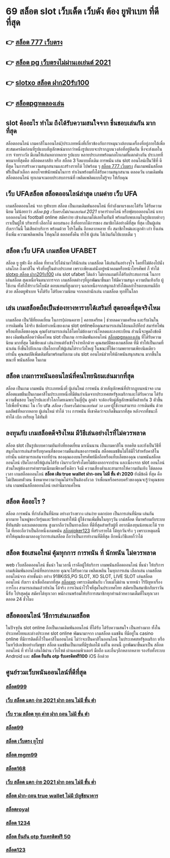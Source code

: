 # 69 สล็อต  slot  เว็บเด็ด เว็บดัง ต้อง  ยูฟ่าเบท ที่ดีที่สุด

## 👉 [สล็อต 777 เว็บตรง](https://m.gamblerape.com/login?action=register)
## 👉 [สล็อต pg เว็บตรงไม่ผ่านเอเย่นต์ 2021](https://www.gamblerape.com/demogame/)
## 👉 [slotxo สล็อต ฝาก20รับ100](https://m.gamblerape.com/login?action=register)
## 👉 [สล็อตpgทดลองเล่น](https://m.gamblerape.com/login?action=login)

##  slot  คืออะไร ทำไม ถึงได้รับความสนใจจาก ชื่นชอบเล่นกัน มากที่สุด 

 สล็อตออนไลน์ เกมคาสิโนออนไลน์}ประเภทหนึ่งที่เกี่ยวข้องกับการหมุนวงล้อบนเครื่องที่อยู่ภายใต้เพื่อสะสมเครดิตก่อนที่รูปแบบสัญลักษณ์มากกว่าหนึ่งรูปแบบจะปรากฏบนวงล้อที่อยู่ติดกัน ซึ่งจะส่งผลในการ จ่ายรางวัล มีเกมให้เล่นหลากหลาย รูปแบบ  หลายประเภทพร้อมกลไกเกมที่แตกต่างกัน ประเภทที่พบมากที่สุดคือ สล็อตคลาสสิก หรือ สล็อต 3 รีลแบบดั้งเดิม  การพนัน  เล่น slot ออนไลน์เป็นวิธีที่ ดีที่สุด ในการสร้างความสนุกสนานและสร้างรายได้ ไปพร้อม ๆ [สล็อต 777 เว็บตรง](https://www.gamblerape.com/demogame/) กันเกมพนันสล็อต ฟรีเป็นตัวเลือก ตอบโจทษ์นักพนันในการ ทำเงินพร้อมทั้งได้รับความสนุกสนาน ตลอดวัน เกมเดิมพันสล็อตออนไลน์ ทุกเกมจะมอบประสบการณ์ที่ เพลิดเพลิดแบบไม่รู้จบ ให้กับคุณ


## เว็บ UFAสล็อต   สล็อตออนไลน์ล่าสุด เกมค่าย เว็บ UFA

เกมสล็อตออนไลน์ จาก ยูฟ่าเบท สล็อต  เป็นเกมเดิมพันออนไลน์ ที่กำลังมาแรงและได้รับ ได้รับความนิยม ไม่น้อยกว่า *สล็อต pg เว็บตรงไม่ผ่านเอเย่นต์ 2021*  บาคาร่าออไลน์ หรือฟุตบอลออนไลน์ แทงบอลออนไลน์ football online  สมัครง่าย เข้าเล่นเกมได้เลยในทันที พร้อมกับพบเกมในรูปแบบต่างๆ  เราเป็นผู้ให้ บริหารที่ เลือกได้ ตอบสนอง  สิ่งที่อยากได้การของ สมาชิกได้อย่างดีที่สุด ที่สุด  เป็นผู้เล่น กับเราวันนี้  ไม่เสียค่าบริการ พร้อมด้วย โปรโมชั่น อีกหลากหลาย  ทั้ง สมาชิกใหม่และลูกค้า เก่า ยิ่งเล่นยิ่งเพิ่ม ความเพลิดเพลิน ให้คุณได้ ตลอดทั้งคืน ทำให้ ผู้เล่น  ได้เงินกันไปแบบเต็ม ๆ


## สล็อต เว็บ UFA  เกมสล็อต  UFABET

สล็อต ยู ยูฟ่า คือ สล็อต ที่ทางเว็ปได้นำมาให้นักเล่น เกมสล็อต ได้เล่นกันอย่างจุใจ โดยที่ไม่ต้องไปนั่งเล่นไกล ถึงคาสิโน จริงที่อยู่ในต่างประเทศ เพราะเพียงแค่นั่งอยู่หน้าคอมหรือหน้าโทรศัพท์ ก็ ทำได้ [slotxo สล็อต ฝาก20รับ100](https://m.gamblerape.com/login?action=login) เล่น slot ufabet  ได้แล้ว  ไม่ยากแถมยังได้รับประสบการณ์ ในการเล่นสล็อต สุดเหนือจินตนาการจาก เกมสล็อตต่างๆที่ถูกพัฒนาขึ้นมา ให้มีความสนุก ความบันเทิงกับ ผู้ใช้งาน   ทั้งยังให้รางวัลโบนัส ตอบแทนที่สูงมากๆ นอกเหนือจากสนุกแล้วยังได้ผลกำไรตอบแทนดีอีกด้วย สล็อตยูฟ่าเบท  จึงได้รับ ได้รับความนิยม จากเหล่านักเล่น  เกมสล็อต ทุกที่ในโลก


## เล่น เกมสล็อตถือเป็นช่องทางหารายได้เสริมที่ สุดยอดที่สุดจริงไหม

เกมสล็อต เป็นวิธีที่ยอดเยี่ยม ในการ{ผ่อนคลาย | คลายเครียด | ช่วยลดความเครียด และรับเงินใน การเดิมพัน ได้จริง ข้อดีอย่างหนึ่งของเกม slot onlineคือคุณสามารถเล่นได้บนแล็ปท็อป สมาร์ทโฟน หรือแท็บเล็ตของคุณ คุณยังสามารถเล่นได้โดยไม่ต้องดาวน์โหลดและลงทะเบียน ส่วนนี้จะพูดถึงข้อดีของ เดิมพันสล็อตว่าดีแค่ไหน  slot เป็นเกม  การเดิมพันออนไลน์ [สล็อตpgทดลองเล่น](https://m.gamblerape.com/login?action=register) ที่ได้รับความนิยม มากที่สุด ไม่เพียงแต่ เล่นง่ายแต่ยังเข้าใจง่ายอีกด้วย คุณสมบัติของเกมสล็อต ที่มี ทำให้เป็นเกมที่น่าเล่น ยิ่งขึ้นไปอีกเกม เปิดโอกาสให้ผู้เล่นได้รางวัลใหญ่ ในขณะที่ใช้ความพยายามเพียงนิดเดียว เท่านั้น คุณสมบัติเพิ่มเติมที่มาพร้อมกับเกม เล่น slot ออนไลน์ช่วยให้นักพนันสนุกสนาน มากขึ้นในขณะที่ พนันสล็อต ในเกม


## สล็อต  เกมการพนันออนไลน์ที่คนไทยนิยมเล่นมากที่สุด

สล็อต เป็นเกม เกมพนัน ประเภทหนึ่งที่ ผู้เล่นใหม่   การพนัน ด้วยสัญลักษณ์ที่ปรากฏบนหน้าจอ  เกมสล็อตแมชชีนเป็นเกมคาสิโนประเภทหนึ่งที่มีต้นกำเนิดจากประเทศสหรัฐอเมริกาและได้รับความ ได้รับความชื่นชอบ ในยุโรปและทั่วโลกโดยเฉพาะในญี่ปุ่น ลูกค้า จะต้องจับคู่สัญลักษณ์ที่คล้ายกัน 3 ตัวขึ้นไปเพื่อที่จะชนะ ใน เว็บ  ufa  *สล็อต เว็บตรงไม่ผ่านเอเย่นต์ วอ เลท* ผู้ใช้งานสามารถ  การเดิมพัน ด้วยผลลัพธ์ที่หลากหลาย  ผู้เล่นใหม่  ทำได้ วาง  การพนัน ที่เขาคิดว่าจะเกิดขึ้นมากที่สุด หลังจากที่ชนะก็ ทำได้  เบิก เหรียญ ได้ทันที


## ลงทุนกับ เกมสล็อตดีจริงไหม มีวิธีเล่นอย่างไรที่ไม่ควรพลาด

 สล็อต slot เป็นรูปแบบความบันเทิงที่ยอดเยี่ยม  มาเนิ่นนาน เป็นเกมคาสิโน ยอดฮิต และยังเป็นวิธีที่สนุกในการเล่นสำหรับทุกคนที่ชอบความตื่นเต้นของการพนัน สล็อตแมชชีนไม่ได้มีไว้สำหรับคาสิโนเท่านั้น แต่สามารถเล่นจากที่บ้าน ของคุณเองบนโทรศัพท์มือถือหรือแท็บเล็ตของคุณ เกมพนันสล็อตออนไลน์ เปิดโอกาสให้ผู้เล่นได้รับ เงินรางวัลจริงโดยไม่ต้องออกจากบ้าน และเนื่องจาก slot ออนไลน์ส่วนใหญ่ต้องการค่าธรรมเนียมเพียงครั้งเดียว จึงมี ความเสี่ยงต่ำและสามารถให้ความบันเทิง  ได้ตลอดเวลา  เกมสล็อตออนไลน์ **สล็อต เติม true wallet ฝาก-ถอน ไม่มี ขั้น ต่ํา 2020** ยังมีข้อดี ที่สุด คือไม่เปิดเผยตัวตน ซึ่งหมายความว่าคุณไม่จำเป็นต้องกังวล ว่าเพื่อนหรือครอบครัวของคุณจะรู้ว่าคุณชอบเล่น เกมพนันสล็อตออนไลน์ เหล่านี้มากแค่ไหน


##  สล็อต คืออะไร ?

สล็อต   การพนัน ที่กำลังเป็นที่นิยม อย่างกว้างขวาง  เล่นง่าย  แตกบ่อย  เป็นการเล่นที่นิยม เล่นกันมากมาย ในหมู่ของวัยรุ่นและวัยทำงานทำให้มี ผู้ใช้งานเพิ่มขึ้นในทุกๆวัน  เกม์สล็อต ที่มาพร้อมกับระบบที่ทันสมัย และผลตอบแทน สูงมากถือว่าเป็นทางเลือก ที่ดีที่สุดสำหรับผู้ที่ อยากมีลงทุนน้อยและได้ รายได้ ที่เยอะถือว่าเป็นอีกหนึ่งเกมพนัน [สล็อตjoker123](https://m.gamblerape.com/login?action=login) ที่สร้างรายได้ ได้ทุกวันจริง ๆ เพราะเหตุผลนี้ทำให้คุณต้องมาลองดูว่าการเล่นสล็อต ถือว่าเป็นการทำงานที่ดีที่สุด อีกหนึ่งวิธีเลยก็ว่าได้


## สล็อต   ข้อเสนอใหม่  คุ้มทุกการ การพนัน ที่ นักพนัน ไม่ควรพลาด

 web  เว็บสล็อตออนไลน์ ชั้นนำ ในเวลานี้ เราคือผู้ให้บริการ เกมพนันสล็อตออนไลน์ ชั้นนำ   ให้บริการ  เกมส์เดิมพันออนไลน์ที่หลากหลาย คุณจะได้รับความ เพลิดเพลิน ในทุกการเล่น เลือกเล่น เกมสล็อตออนไลน์จาก ค่ายชั้นนำ อย่าง 918KiSS,PG SLOT, XO SLOT, LIVE SLOT เล่นสล็อตออนไลน์ กับเรา  น่าเชื่อถือมากที่สุด [สล็อตxo]() เพราะเดิมพันกับ เว็บแม่ไม่ผ่าน นายหน้า ไร้ปัญหาเรื่องการโกง  สามารถเล่นแล้วทำเงิน ได้จริง การเงินน่าไว้ใจที่สุดในประเทศไทย สมัครเป็นสมาชิกกับเราวันนี้รับ  โปรสุดคุ้ม สมัครได้ทุกเวลา พนักงานพร้อมให้บริการสมาชิกทุกท่านด้วยความเต็มที่ในทุกเวลาตลอด 24 ชั่วโมง


## สล็อตออนไลน์ วิธีการเล่นเกมสล็อต

ในปัจจุบัน  slot online ถือเป็นเกมเดิมพันออนไลน์  ที่ได้รับ  ได้รับความสนใจ เป็นอย่างมาก ทั้งในประเทศไทยและต่างประเทศ slot online พัฒนามาจาก  เกมสล็อต แมชชีน ที่มีอยู่ใน casino online   ที่มีการติดตั้งไว้ในคาสิโนออนไลน์   ไม่ว่าจะเป็นคาสิโนออนไลน์   ในประเทศสหรัฐอเมริกา หรือในทวีปเอเชียอย่างกัมพูชา สล็อต  แมชชีนเป็นเกมที่มีรูปผลไม้ แต่ใน ตอนนี้  ถูกพัฒนาขึ้นมาเป็น สล็อตออนไลน์  ที่ ทำได้ เล่นได้ผ่าน เว็บไซต์  ผ่านคอมพิวเตอร์  มือถือ และอื่นๆอีกหลากหลาย  รองรับทั้งระบบ Android และ **สล็อต ยืนยัน otp รับเครดิตฟรี100** iOS อีกด้วย

## ศูนย์รวมเว็บพนันออนไลน์ที่ดีที่สุด

### [สล็อต999](https://atom.io/themes/สมัคร%20เว็บตรง%20สล็อต%20เว็บตรง%20ไม่ผ่านเอเย่นต์%20ฝากถอน%20ไม่มี%20ขั้นต่ำ%20สล็อตออนไลน์%20ทดลองเล่นสล็อตทุกค่าย%20ใหม่ล่าสุด2022)
### [เว็บ สล็อต แตก ง่าย 2021 ฝาก ถอน ไม่มี ขั้น ต่ํา](https://atom.io/themes/สมัคร%20สล็อตเว็บตรง%20สล็อต1234%20สล็อตออนไลน์%20ทดลองเล่น%20เกมสล็อตที่ดีที่สุด%20ใหม่ล่าสุด2022)
### [เว็บ รวม สล็อต ทุก ค่าย ฝาก ถอน ไม่มี ขั้น ต่ํา](https://atom.io/themes/ทางเข้า%20สล็อต%20เว็บตรง%20สล็อต%20777%20เว็บตรง%20ทดลองเล่น%20เกมสล็อต%20ใหม่ล่าสุด2022)
### [สล็อต99](https://atom.io/themes/ทดลองเล่นสล็อต%20สมัคร%20จีคลับ%20สล็อต%20มือถือ%20สล็อตออนไลน์%20PGSLOT%20สล็อตฟรี%20รวมทุกเว็บดัง%20รวมทุกค่ายใหม่)
### [สล็อต เว็บตรง ยุโรป](https://atom.io/themes/สมัคร%20สล็อตเว็บตรง%20สล็อต%20mgm99%20ทดลองเล่น%20เกมสล็อตที่ดีที่สุด%20ใหม่ล่าสุด2022)
### [สล็อต mgm99](https://atom.io/themes/ทดลองเล่นสล็อต%202022%20ไม่ต้องสมัคร%20สล็อตjoker%20สล็อตออนไลน์%20PGSLOT%20ทดลองเล่นสล็อต)
### [สล็อต168](https://atom.io/themes/สมัคร%20เว็บตรง%20สล็อต%20ยืนยัน%20otp%20รับเครดิตฟรี%2050%20สล็อตออนไลน์%20ทดลองเล่นสล็อตทุกค่าย%20ใหม่ล่าสุด2022)
### [เว็บ สล็อต แตก ง่าย 2021 ฝาก ถอน ไม่มี ขั้น ต่ำ](https://atom.io/themes/เว็บเกมทดลองเล่นสล็อตฟรี%20m98%20สล็อต%20สล็อตออนไลน์%20สล็อตPG%20รวมทุกค่ายใหม่%20อัพเดทเกมส์ใหม่2022)
### [สล็อต ฝาก-ถอน true wallet ไม่มี บัญชีธนาคาร](https://atom.io/themes/เว็บเกมทดลองเล่นสล็อตฟรี%20สล็อต%20เครดิตฟรี%20ไม่มี%20เงื่อนไข%20สล็อตออนไลน์%20PGSLOT%20สล็อตฟรี%20รวมทุกเว็บดัง%20รวมทุกค่ายใหม่)
### [สล็อตroyal](https://atom.io/themes/ทดลองเล่นสล็อต%20สมัคร%20สล็อตjoker123%20สล็อตออนไลน์%20PGSLOT%20สล็อตฟรี%20รวมทุกเว็บดัง%20รวมทุกค่ายใหม่)
### [สล็อต 1234](https://atom.io/themes/สมัคร%20สล็อตเว็บตรง%20สล็อต%20ยืนยัน%20otp%20รับเครดิตฟรี%2050%20สล็อตออนไลน์%20ทดลองเล่น%20เกมสล็อตที่ดีที่สุด%20ใหม่ล่าสุด2022)
### [สล็อต ยืนยัน otp รับเครดิตฟรี 50](https://atom.io/themes/ทางเข้า%20เว็บตรง%20สล็อตjoker123%20สล็อตออนไลน์%20สล็อตPG%20ทดลองเล่นฟรี%20เล่นง่าย%20แตกไว%20ใหม่ล่าสุด2022)
### [สล็อต123](https://atom.io/themes/สมัคร%20สล็อตเว็บตรง%20joker%20สล็อต777%20สล็อตออนไลน์%20เกมสล็อตที่ดีที่สุด%20ใหม่ล่าสุด2022)